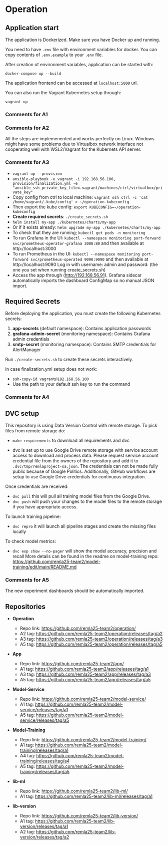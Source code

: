 # Operation

## Application start

The application is Dockerized. Make sure you have Docker up and running. 

You need to have `.env` file with environment variables for docker. You can copy contents of `.env.example` to your `.env` file.

After creation of environment variables, application can be started with:
```
docker-compose up --build
```

The application frontend can be accessed at ```localhost:5000``` url.

You can also run the Vagrant Kubernetes setup through:
```
vagrant up
```

### Comments for A1

### Comments for A2
All the steps are implemenented and works perfectly on Linux. Windows might have some problems due to Virtualbox network interface not cooperating well with WSL2/Vagrant for the Kubernets API server.

### Comments for A3
 - ```vagrant up --provision```
 - ```ansible-playbook -u vagrant -i 192.168.56.100, provision/finalization.yml -e "ansible_ssh_private_key_file=.vagrant/machines/ctrl/virtualbox/private_key"```
 - Copy config from ctrl to local machine: ```vagrant ssh ctrl -c 'cat /home/vagrant/.kube/config' > ~/operation-kubeconfig```
 - Then export the kube config: ```export KUBECONFIG=~/operation-kubeconfig```
 - **Create required secrets**: ```./create_secrets.sh```
 - ```helm install my-app ./kubernetes/charts/my-app```
 - Or if it exists already: ```helm upgrade my-app ./kubernetes/charts/my-app```
 - To check that they are running;   ```kubectl get pods -n monitoring```
 - To run Grafana in the UI: ```kubectl --namespace monitoring port-forward svc/prometheus-operator-grafana 3000:80``` and then available at http://localhost:3000
 - To run Prometheus in the UI: ```kubectl --namespace monitoring port-forward svc/prometheus-operated 9090:9090``` and then available at http://localhost:9090
   Log in with username: admin and password: (the one you set when running create_secrets.sh)
 - Access the app through (http://192.168.56.91).
Grafana sidecar automatically imports the dashboard ConfigMap so no manual JSON import.

## Required Secrets

Before deploying the application, you must create the following Kubernetes secrets:

1. **app-secrets** (default namespace): Contains application passwords
2. **grafana-admin-secret** (monitoring namespace): Contains Grafana admin credentials  
3. **smtp-secret** (monitoring namespace): Contains SMTP credentials for AlertManager

Run `./create-secrets.sh` to create these secrets interactively.

In case finalization.yml setup does not work:
 - ```ssh-copy-id vagrant@192.168.56.100```
 - Use the path to your default ssh key to run the command

### Comments for A4

## DVC setup
This repository is using Data Version Control with remote storage. To pick files from remote storage do:

- ```make requirements``` to download all requirements and dvc

- dvc is set up to use Google Drive remote storage with service account access to download and process data. Please request service account credential file from the owners of the repository and add it to `.dvc/tmp/remlaproject-sa.json`. The credentials can not be made fully public because of Google Politics. Additionally, GitHub workflows are setup to use Google Drive credentials for continuous integration. 

Once credentials are received: 
-  ```dvc pull``` this will pull all training model files from the Google Drive. 
-  ```dvc push``` will push your changes to the model files to the remote storage if you have appropriate access.

To launch training pipeline:
- ```dvc repro``` it will launch all pipeline stages and create the missing files locally

To check model metrics:
- ```dvc exp show --no-pager``` will show the model accuracy, precision and recall
More details can be found in the readme on model-training repo: https://github.com/remla25-team2/model-training/edit/main/README.md
### Comments for A5

The new experiment dashboards should be automatically imported.


## Repositories

- **Operation**  
  - Repo link: https://github.com/remla25-team2/operation/
  - A2 tag: https://github.com/remla25-team2/operation/releases/tag/a2
  - A3 tag: https://github.com/remla25-team2/operation/releases/tag/a3
  - A5 tag: https://github.com/remla25-team2/operation/releases/tag/a5
  
- **App**  
  - Repo link: https://github.com/remla25-team2/app/
  - A1 tag: https://github.com/remla25-team2/app/releases/tag/a1
  - A3 tag: https://github.com/remla25-team2/app/releases/tag/a3
  - A5 tag: https://github.com/remla25-team2/app/releases/tag/a5

- **Model-Service**  
  - Repo link: https://github.com/remla25-team2/model-service/  
  - A1 tag: https://github.com/remla25-team2/model-service/releases/tag/a1
  - A5 tag: https://github.com/remla25-team2/model-service/releases/tag/a5
  
- **Model-Training**  
  - Repo link: https://github.com/remla25-team2/model-training/  
  - A1 tag: https://github.com/remla25-team2/model-training/releases/tag/a1
  - A4 tag: https://github.com/remla25-team2/model-training/releases/tag/a4
  - A5 tag: https://github.com/remla25-team2/model-training/releases/tag/a5
  
- **lib-ml**  
  - Repo link: https://github.com/remla25-team2/lib-ml/ 
  - A1 tag: https://github.com/remla25-team2/lib-ml/releases/tag/a1
  
- **lib-version**  
  - Repo link: https://github.com/remla25-team2/lib-version/  
  - A1 tag: https://github.com/remla25-team2/lib-version/releases/tag/a1
  - A2 tag: https://github.com/remla25-team2/lib-version/releases/tag/a2
